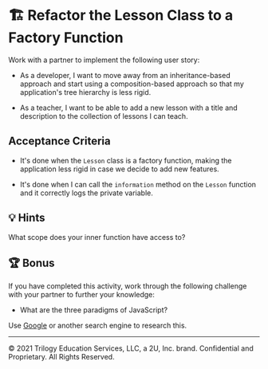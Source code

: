 # 🏗️ Refactor the Lesson Class to a Factory Function

Work with a partner to implement the following user story:

* As a developer, I want to move away from an inheritance-based approach and start using a composition-based approach so that my application's tree hierarchy is less rigid.

* As a teacher, I want to be able to add a new lesson with a title and description to the collection of lessons I can teach.

## Acceptance Criteria

* It's done when the `Lesson` class is a factory function, making the application less rigid in case we decide to add new features.

* It's done when I can call the `information` method on the `Lesson` function and it correctly logs the private variable.

## 💡 Hints

What scope does your inner function have access to? 

## 🏆 Bonus

If you have completed this activity, work through the following challenge with your partner to further your knowledge:

* What are the three paradigms of JavaScript? 

Use [Google](https://www.google.com) or another search engine to research this.

---
© 2021 Trilogy Education Services, LLC, a 2U, Inc. brand. Confidential and Proprietary. All Rights Reserved.